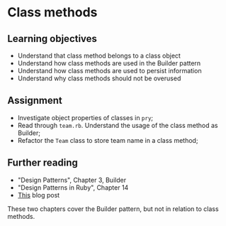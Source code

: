 # Class methods

## Learning objectives

- Understand that class method belongs to a class object
- Understand how class methods are used in the Builder pattern
- Understand how class methods are used to persist information
- Understand why class methods should not be overused

## Assignment

- Investigate object properties of classes in `pry`;
- Read through `team.rb`. Understand the usage of the class method as Builder;
- Refactor the `Team` class to store team name in a class method;

## Further reading

- "Design Patterns", Chapter 3, Builder
- "Design Patterns in Ruby", Chapter 14
- [This](http://blog.codeclimate.com/blog/2012/11/14/why-ruby-class-methods-resist-refactoring/) blog post

These two chapters cover the Builder pattern, but not in relation to class methods.

